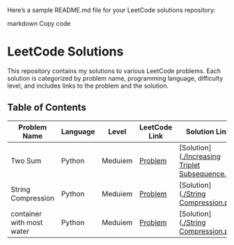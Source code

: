 
Here’s a sample README.md file for your LeetCode solutions repository:

markdown
Copy code
# LeetCode Solutions

This repository contains my solutions to various LeetCode problems. Each solution is categorized by problem name, programming language, difficulty level, and includes links to the problem and the solution.

## Table of Contents

| Problem Name       | Language | Level    | LeetCode Link                                              | Solution Link                         |
|--------------------|----------|----------|------------------------------------------------------------|---------------------------------------|
| Two Sum            | Python   | Meduiem     | [Problem]([https://leetcode.com/problems/two-sum/](https://leetcode.com/problems/increasing-triplet-subsequence/?envType=study-plan-v2&envId=leetcode-75))          | [Solution]([./Increasing Triplet Subsequence.py](https://github.com/mohamedmeqlad99/leet-code/blob/main/Increasing%20Triplet%20Subsequence.py))   |
| String Compression           | Python   | Meduiem     | [Problem]([[https://leetcode.com/problems/two-sum/](https://leetcode.com/problems/increasing-triplet-subsequence/?envType=study-plan-v2&envId=leetcode-75](https://leetcode.com/problems/string-compression/?envType=study-plan-v2&envId=leetcode-75)))          | [Solution]([./String Compression.py](https://github.com/mohamedmeqlad99/leet-code/blob/main/Increasing%20Triplet%20Subsequence.py))   |
| container with most water          | Python   | Meduiem     | [Problem]([[https://leetcode.com/problems/two-sum/](https://leetcode.com/problems/increasing-triplet-subsequence/?envType=study-plan-v2&envId=leetcode-75](https://leetcode.com/problems/string-compression/?envType=study-plan-v2&envId=leetcode-75)))          | [Solution]([./String Compression.py]([https://github.com/mohamedmeqlad99/leet-code/blob/main/Increasing%20Triplet%20Subsequence.py](https://github.com/mohamedmeqlad99/leet-code/blob/main/container%20with%20most%20water.py)))   |
